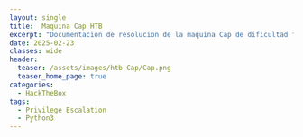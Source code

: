 ```yaml
---
layout: single
title:  Maquina Cap HTB
excerpt: "Documentacion de resolucion de la maquina Cap de dificultad facil de HTB"
date: 2025-02-23
classes: wide
header:
  teaser: /assets/images/htb-Cap/Cap.png
  teaser_home_page: true 
categories:
  - HackTheBox
tags:
  - Privilege Escalation
  - Python3
---
```

 